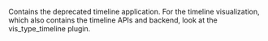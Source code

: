 Contains the deprecated timeline application. For the timeline visualization,
which also contains the timeline APIs and backend, look at the vis_type_timeline plugin.
